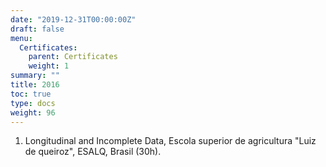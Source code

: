 ```yaml
---
date: "2019-12-31T00:00:00Z"
draft: false
menu:
  Certificates:
    parent: Certificates
    weight: 1
summary: ""
title: 2016
toc: true
type: docs
weight: 96
---
```


1. Longitudinal and Incomplete Data, Escola superior de agricultura "Luiz de queiroz", ESALQ, Brasil (30h). 
